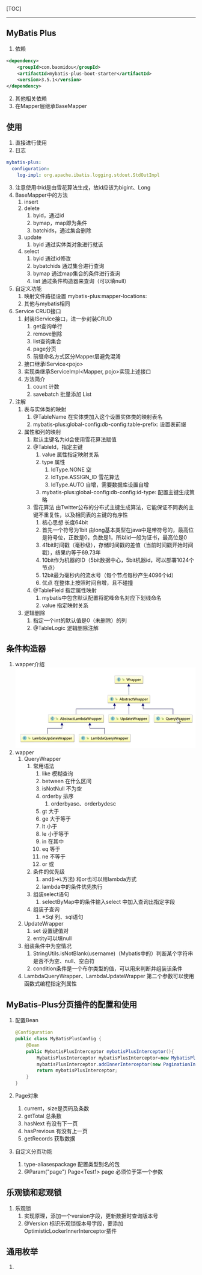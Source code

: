 [TOC]

------



## MyBatis Plus

1. 依赖

```xml
<dependency>
    <groupId>com.baomidou</groupId>
    <artifactId>mybatis-plus-boot-starter</artifactId>
    <version>3.5.1</version>
</dependency>
```

2. 其他相关依赖
2. 在Mapper层继承BaseMapper

## 使用

1. 直接进行使用
2. 日志

```yml
mybatis-plus:
  configuration:
    log-impl: org.apache.ibatis.logging.stdout.StdOutImpl
```

3. 注意使用中id是由雪花算法生成，故id应该为bigint、Long
4. BaseMapper中的方法
   1. insert
   2. delete
      1. byid，通过id
      2. bymap，map即为条件
      3. batchids，通过集合删除
   3. update
      1. byid 通过实体类对象进行就该
   4. select
      1. byid 通过id修改
      2. bybatchids 通过集合进行查询
      3. bymap 通过map集合的条件进行查询
      4. list 通过条件构造器来查询（可以填null）
5. 自定义功能
   1. 映射文件路径设置 mybatis-plus:mapper-locations: 
   2. 其他与mybatis相同
6. Service CRUD接口
   1. 封装IService接口，进一步封装CRUD
      1. get查询单行
      2. remove删除
      3. list查询集合
      4. page分页
      5. 前缀命名方式区分Mapper层避免混淆
   2. 接口继承IService\<pojo>
   3. 实现类继承ServiceImpl<Mapper, pojo>实现上述接口
   4. 方法简介
      1. count 计数
      2. savebatch 批量添加 List
7. 注解
   1. 表与实体类的映射
      1. @TableName 在实体类加入这个设置实体类的映射表名
      2. mybatis-plus:global-config:db-config:table-prefix: 设置表前缀
   2. 属性和列的映射
      1. 默认主键名为id会使用雪花算法赋值
      2. @TableId，指定主键
         1. value 属性指定映射关系
         2. type 属性
            1. IdType.NONE 空
            2. IdType.ASSIGN_ID 雪花算法
            3. IdType.AUTO 自增，需要数据库设置自增
         3. mybatis-plus:global-config:db-config:id-type: 配置主键生成策略
      3. 雪花算法 由Twitter公布的分布式主键生成算法，它能保证不同表的主键不重复性，以及相同表的主键的有序性
         1. 核心思想 长度64bit
         2. 首先一个符号为1bit 由long基本类型在java中是带符号的，最高位是符号位，正数是0，负数是1，所以id一般为证书，最高位是0
         3. 41bit时间戳（毫秒级），存储时间戳的差值（当前时间戳开始时间戳），结果约等于69.73年
         4. 10bit作为机器的ID（5bit数据中心，5bit机器id，可以部署1024个节点）
         5. 12bit最为毫秒内的流水号（每个节点每秒产生4096个id）
         6. 优点 在整体上按照时间自增，且不碰撞
      4. @TableField 指定属性映射
         1. mybatis中包含默认配置将驼峰命名对应下划线命名
         2. value 指定映射关系
   3. 逻辑删除
      1. 指定一个int的默认值是0（未删除）的列
      2. @TableLogic 逻辑删除注解

## 条件构造器

1. wapper介绍![image-20220608211518136](MyBatisPlus.assets/image-20220608211518136.png)
2. wapper
   1. QueryWrapper
      1. 常用语法
         1. like 模糊查询
         2. between 在什么区间
         3. isNotNull 不为空
         4. orderby 排序
            1. orderbyasc、orderbydesc
         5. gt 大于
         6. ge 大于等于
         7. lt 小于
         8. le 小于等于
         9. in 在其中
         10. eq 等于
         11. ne 不等于
         12. or 或
      2. 条件的优先级
         1. and(i->i.方法) 和or也可以用lambda方式
         2. lambda中的条件优先执行
      3. 组装select语句
         1. selectByMap中的条件输入select 中加入查询出指定字段
      4. 组装子查询
         1. *Sql 列、sql语句
   2. UpdateWrapper
      1. set 设置键值对
      2. entity可以填null
   3. 组装条件中为空情况
      1. StringUtils.isNotBlank(username)（Mybatis中的）判断某个字符串是否不为空、null、空白符
      2. condition条件是一个布尔类型的值，可以用来判断并组装该条件
   4. LambdaQueryWrapper、LambdaUpdateWrapper 第二个参数可以使用函数式编程指定列属性

## MyBatis-Plus分页插件的配置和使用

1. 配置Bean

   ```java
   @Configuration
   public class MyBatisPlusConfig {
       @Bean
       public MybatisPlusInterceptor mybatisPlusInterceptor(){
           MybatisPlusInterceptor mybatisPlusInterceptor=new MybatisPlusInterceptor();
           mybatisPlusInterceptor.addInnerInterceptor(new PaginationInnerInterceptor(DbType.MYSQL));
           return mybatisPlusInterceptor;
       }
   }
   ```

   

2. Page对象

   1. current，size是页码及条数
   2. getTotal 总条数
   3. hasNext 有没有下一页
   4. hasPrevious 有没有上一页
   5. getRecords 获取数据

3. 自定义分页功能

   1. type-aliasespackage 配置类型别名的包
   2. @Param("page") Page\<Test1> page 必须位于第一个参数

## 乐观锁和悲观锁

1. 乐观锁
   1. 实现原理，添加一个version字段，更新数据时查询版本号
   2. @Version 标识乐观锁版本号字段，要添加OptimisticLockerInnerInterceptor插件

## 通用枚举

1. 